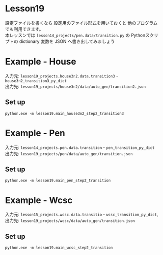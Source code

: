 # Lesson19

設定ファイルを書くなら 設定用のファイル形式を用いておくと 他のプログラムでも利用できます。  
本レッスンでは `lesson14_projects/pen.data/transition.py` の Pythonスクリプトの dictionary 変数を JSON へ書き出してみましょう  

# Example - House

入力元: `lesson19_projects.house3n2.data.transition3` - `house3n2_transition3_py_dict`  
出力先: `lesson19_projects/house3n2/data/auto_gen/transition2.json`  

## Set up

```shell
python.exe -m lesson19.main_house3n2_step2_transition3
```

# Example - Pen

入力元: `lesson14_projects.pen.data.transition` - `pen_transition_py_dict`  
出力先: `lesson19_projects/pen/data/auto_gen/transition.json`  

## Set up

```shell
python.exe -m lesson19.main_pen_step2_transition
```

# Example - Wcsc

入力元: `lesson15_projects.wcsc.data.transitio` - `wcsc_transition_py_dict,`  
出力先: `lesson19_projects/wcsc/data/auto_gen/transition.json`  

## Set up

```shell
python.exe -m lesson19.main_wcsc_step2_transition
```
